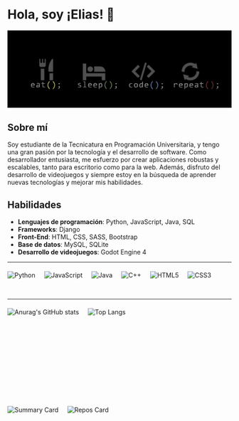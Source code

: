 # Hola, soy ¡Elias! 👋

![Texto alternativo](https://github.com/eliasescalante/eliasescalante/blob/main/banner_2_link.jpg)



## Sobre mí

Soy estudiante de la Tecnicatura en Programación Universitaria, y tengo una gran pasión por la tecnología y el desarrollo de software. Como desarrollador entusiasta, me esfuerzo por crear aplicaciones robustas y escalables, tanto para escritorio como para la web. Además, disfruto del desarrollo de videojuegos y siempre estoy en la búsqueda de aprender nuevas tecnologías y mejorar mis habilidades.

## Habilidades

- **Lenguajes de programación**: Python, JavaScript, Java, SQL
- **Frameworks**: Django
- **Front-End**: HTML, CSS, SASS, Bootstrap
- **Base de datos**: MySQL, SQLite
- **Desarrollo de videojuegos**: Godot Engine 4

----

<div style="display: flex; flex-wrap: wrap; gap: 20px; margin-top: 20px;">
  <img src="https://img.icons8.com/color/48/000000/python.png" alt="Python" style="height: 48px;" />
  <img src="https://img.icons8.com/color/48/000000/javascript.png" alt="JavaScript" style="height: 48px;" />
  <img src="https://img.icons8.com/color/48/000000/java-coffee-cup-logo.png" alt="Java" style="height: 48px;" />
  <img src="https://img.icons8.com/color/48/000000/c-plus-plus-logo.png" alt="C++" style="height: 48px;" />
  <img src="https://img.icons8.com/color/48/000000/html-5.png" alt="HTML5" style="height: 48px;" />
  <img src="https://img.icons8.com/color/48/000000/css3.png" alt="CSS3" style="height: 48px;" />
  <!-- Añade más imágenes según los lenguajes que manejes -->
</div>

----

<div style="display: flex; flex-wrap: wrap; gap: 20px; margin-top: 20px;">
  <img src="https://github-readme-stats.vercel.app/api?username=eliasescalante&show_icons=true&theme=radical" alt="Anurag's GitHub stats" style="height: 200px;" />
  <img src="https://github-readme-stats.vercel.app/api/top-langs/?username=eliasescalante&layout=compact&theme=radical" alt="Top Langs" style="height: 200px;" />
</div>

<div style="display: flex; flex-wrap: wrap; gap: 20px; margin-top: 20px;">
  <img src="https://github-profile-summary-cards.vercel.app/api/cards/profile-details?username=eliasescalante&theme=vue" alt="Summary Card" style="height: 200px;" />
  <img src="https://github-profile-summary-cards.vercel.app/api/cards/repos-per-language?username=eliasescalante&theme=vue" alt="Repos Card" style="height: 200px;" />
</div>




